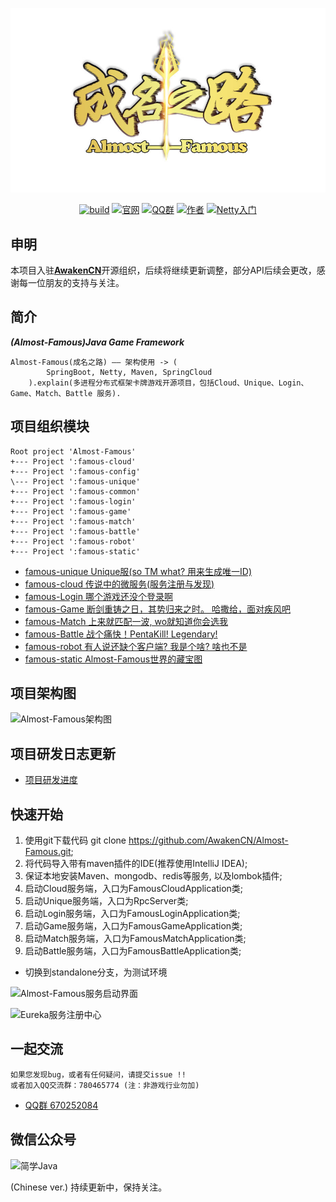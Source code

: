 
<div align=center>

![Image text](https://github.com/AwakenCN/Almost-Famous/blob/master/famous-static/images/awakencn.jpg?raw=true)

[![build](https://img.shields.io/travis/AwakenCN/Almost-Famous)](https://travis-ci.org/AwakenCN/Almost-Famous)
[![官网](https://img.shields.io/badge/%E5%AE%98%E7%BD%91-page-blue)](https://awakencn.github.io/Almost-Famous/)
[![QQ群](https://img.shields.io/badge/QQ%E7%BE%A4-670252084-yellow)](https://jq.qq.com/?_wv=1027&k=5gXmfE2)
[![作者](https://img.shields.io/badge/%E4%BD%9C%E8%80%85-Noseparte-orange)](https://github.com/noseparte)
[![Netty入门](https://img.shields.io/badge/%E5%AD%A6%E4%B9%A0-Netty%E5%85%A5%E9%97%A8-ff69b4.svg)](doc/study/mulu.md)

</div>

## 申明

本项目入驻[**AwakenCN**](https://github.com/AwakenCN)开源组织，后续将继续更新调整，部分API后续会更改，感谢每一位朋友的支持与关注。

## 简介

***(Almost-Famous)Java Game Framework***

    Almost-Famous(成名之路) —— 架构使用 -> (
            SpringBoot, Netty, Maven, SpringCloud
        ).explain(多进程分布式框架卡牌游戏开源项目，包括Cloud、Unique、Login、Game、Match、Battle 服务).

## 项目组织模块

~~~
Root project 'Almost-Famous'
+--- Project ':famous-cloud'
+--- Project ':famous-config'
\--- Project ':famous-unique'
+--- Project ':famous-common'
+--- Project ':famous-login'
+--- Project ':famous-game'
+--- Project ':famous-match'
+--- Project ':famous-battle'
+--- Project ':famous-robot'
+--- Project ':famous-static'
~~~

* [famous-unique Unique服(so TM what? 用来生成唯一ID)](./famous-unique/README.md)
* [famous-cloud 传说中的微服务(服务注册与发现)](./famous-cloud/README.md)
* [famous-Login 哪个游戏还没个登录啊](./famous-login/README.md)
* [famous-Game 断剑重铸之日，其势归来之时。 哈撒给，面对疾风吧](./famous-game/README.md)
* [famous-Match 上来就匹配一波, wo就知道你会选我](./famous-match/README.md)
* [famous-Battle 战个痛快！PentaKill! Legendary!](./famous-battle/README.md)
* [famous-robot 有人说还缺个客户端? 我是个啥? 啥也不是](./famous-robot/README.md)
* [famous-static Almost-Famous世界的藏宝图](./famous-static/README.md)

## 项目架构图

![Almost-Famous架构图](https://noseparte-1256862255.cos.ap-chengdu.myqcloud.com/TIM%E5%9B%BE%E7%89%8720191214174229.png)

## 项目研发日志更新

* [项目研发进度](./famous-static/doc/almost-famous/progress.md)

## 快速开始

1. 使用git下载代码 git clone https://github.com/AwakenCN/Almost-Famous.git;
2. 将代码导入带有maven插件的IDE(推荐使用IntelliJ IDEA);
3. 保证本地安装Maven、mongodb、redis等服务, 以及lombok插件;
4. 启动Cloud服务端，入口为FamousCloudApplication类;
5. 启动Unique服务端，入口为RpcServer类;
6. 启动Login服务端，入口为FamousLoginApplication类;
7. 启动Game服务端，入口为FamousGameApplication类;
7. 启动Match服务端，入口为FamousMatchApplication类;
8. 启动Battle服务端，入口为FamousBattleApplication类;

- 切换到standalone分支，为测试环境

![Almost-Famous服务启动界面](https://noseparte-1256862255.cos.ap-chengdu.myqcloud.com/20191214182137.png)

![Eureka服务注册中心](https://noseparte-1256862255.cos.ap-chengdu.myqcloud.com/%E5%BE%AE%E4%BF%A1%E5%9B%BE%E7%89%87_20191217172829.png)

## 一起交流

    如果您发现bug，或者有任何疑问，请提交issue !!
    或者加入QQ交流群：780465774 (注：非游戏行业勿加)

* [QQ群 670252084](https://jq.qq.com/?_wv=1027&k=5gXmfE2)

## 微信公众号
![简学Java](https://noseparte-1256862255.cos.ap-chengdu.myqcloud.com/qrcode_for_gh_708596d9d40a_344.jpg)

 (Chinese ver.) 持续更新中，保持关注。
